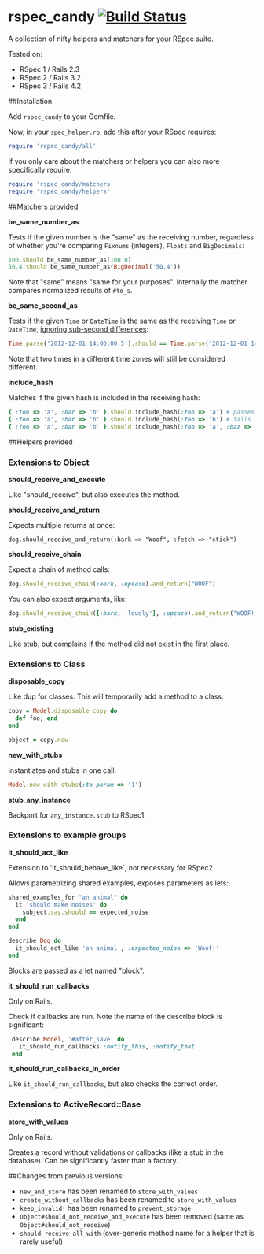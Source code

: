 rspec_candy [![Build Status](https://secure.travis-ci.org/makandra/rspec_candy.png?branch=master)](https://travis-ci.org/makandra/rspec_candy)
==========================================

A collection of nifty helpers and matchers for your RSpec suite.

Tested on:

- RSpec 1 / Rails 2.3
- RSpec 2 / Rails 3.2
- RSpec 3 / Rails 4.2


##Installation

Add `rspec_candy` to your Gemfile.

Now, in your `spec_helper.rb`, add this after your RSpec requires:

```ruby
require 'rspec_candy/all'
```

If you only care about the matchers or helpers you can also more specifically require:

```ruby
require 'rspec_candy/matchers'
require 'rspec_candy/helpers'
```

##Matchers provided

**be_same_number_as**

  Tests if the given number is the "same" as the receiving number, regardless of whether you're comparing `Fixnums` (integers), `Floats` and `BigDecimals`:

```ruby
100.should be_same_number_as(100.0)
50.4.should be_same_number_as(BigDecimal('50.4'))
```

  Note that "same" means "same for your purposes". Internally the matcher compares normalized results of `#to_s`.

**be_same_second_as**

  Tests if the given `Time` or `DateTime` is the same as the receiving `Time` or `DateTime`, [ignoring sub-second differences](https://makandracards.com/makandra/1057-why-two-ruby-time-objects-are-not-equal-although-they-appear-to-be):

```ruby
Time.parse('2012-12-01 14:00:00.5').should == Time.parse('2012-12-01 14:00')
```

  Note that two times in a different time zones will still be considered different.

**include_hash**

  Matches if the given hash is included in the receiving hash:

```ruby
{ :foo => 'a', :bar => 'b' }.should include_hash(:foo => 'a') # passes
{ :foo => 'a', :bar => 'b' }.should include_hash(:foo => 'b') # fails
{ :foo => 'a', :bar => 'b' }.should include_hash(:foo => 'a', :baz => 'c') # fails
```

##Helpers provided


### Extensions to **Object**

**should_receive_and_execute**

  Like "should_receive", but also executes the method.


**should_receive_and_return**

  Expects multiple returns at once:

```
dog.should_receive_and_return(:bark => "Woof", :fetch => "stick")
```

**should_receive_chain**

  Expect a chain of method calls:

```ruby
dog.should_receive_chain(:bark, :upcase).and_return("WOOF")
```

  You can also expect arguments, like:

```ruby
dog.should_receive_chain([:bark, 'loudly'], :upcase).and_return("WOOF!!!")
```      
 
**stub_existing**
  
  Like stub, but complains if the method did not exist in the first place.


### Extensions to **Class**

**disposable_copy**

  Like dup for classes. This will temporarily add a method to a class:

```ruby
copy = Model.disposable_copy do
  def foo; end
end

object = copy.new
```

**new_with_stubs**
  
  Instantiates and stubs in one call:

```ruby
Model.new_with_stubs(:to_param => '1')
```

**stub_any_instance**

  Backport for `any_instance.stub` to RSpec1.

 
### Extensions to **example groups**

**it_should_act_like**

  Extension to 'it_should_behave_like`, not necessary for RSpec2.

  Allows parametrizing shared examples, exposes parameters as lets:

```ruby
shared_examples_for "an animal" do
  it 'should make noises' do
    subject.say.should == expected_noise
  end
end

describe Dog do
  it_should_act_like 'an animal', :expected_noise => 'Woof!'
end
```

  Blocks are passed as a let named "block".


**it_should_run_callbacks**

   Only on Rails.

   Check if callbacks are run. Note the name of the describe block is significant:

```ruby
 describe Model, '#after_save' do
   it_should_run_callbacks :notify_this, :notify_that
 end
```


**it_should_run_callbacks_in_order**

  Like `it_should_run_callbacks`, but also checks the correct order.



### Extensions to **ActiveRecord::Base**

**store_with_values**

  Only on Rails.

  Creates a record without validations or callbacks (like a stub in the database). Can be significantly faster than a factory.



##Changes from previous versions:

- `new_and_store` has been renamed to `store_with_values`
- `create_without_callbacks` has been renamed to `store_with_values`
- `keep_invalid!` has been renamed to `prevent_storage`
- `Object#should_not_receive_and_execute` has been removed (same as `Object#should_not_receive`)
- `should_receive_all_with` (over-generic method name for a helper that is rarely useful)

